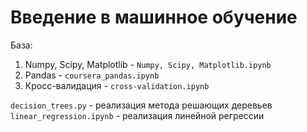 # Введение в машинное обучение

База:        
1. Numpy, Scipy, Matplotlib - `Numpy, Scipy, Matplotlib.ipynb`       
2. Pandas - `coursera_pandas.ipynb`
3. Кросс-валидация - `cross-validation.ipynb`



`decision_trees.py` - реализация метода решающих деревьев       
`linear_regression.ipynb` - реализация линейной регрессии

